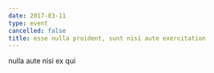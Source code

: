 ```yaml
---
date: 2017-03-11
type: event
cancelled: false
title: esse nulla proident, sunt nisi aute exercitation
---
```

nulla aute nisi ex qui